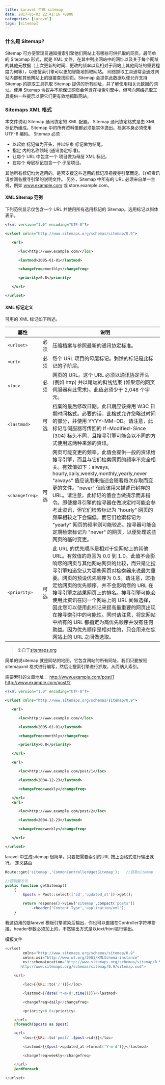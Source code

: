 ```yaml
---
title: Laravel 生成 sitemap
date: 2017-05-03 22:41:16 +0800
categories: [Laravel]
tags: [sitemap]
---
```

### 什么是 Sitemap?

Sitemap 可方便管理员通知搜索引擎他们网站上有哪些可供抓取的网页。最简单的 Sitepmap 形式，就是 XML 文件，在其中列出网站中的网址以及关于每个网址的其他元数据（上次更新的时间、更改的频率以及相对于网站上其他网址的重要程度为何等），以便搜索引擎可以更加智能地抓取网站。
网络抓取工具通常会通过网站内部和其他网站上的链接查找网页。Sitemap 会提供此数据以便允许支持 Sitemap 的抓取工具抓取 Sitemap 提供的所有网址，并了解使用相关元数据的网址。使用 Sitemap 协议并不能保证网页会包含在搜索引擎中，但可向网络抓取工具提供一些提示以便它们更有效地抓取网站。
### Sitemaps XML 格式

本文件说明 Sitemap 通讯协定的 XML 配置。
Sitemap 通讯协定格式是由 XML 标记所组成。Sitemap 中的所有资料值都必须是实体逸出。档案本身必须使用 UTF-8 编码。
Sitemap 必须：

- 以起始 <urlset> 标记做为开头，并以结束 </urlset> 标记做为结尾。
- 指定 <urlset> 内的名称领域 (通讯协定标准)。
- 让每个 URL 中包含一个<url> 项目做为母层 XML 标记。
- 在每个 <url> 母层标记包含一个 <loc> 子层项目。

其他所有标记均为选用的。是否支援这些选用的标记须视搜寻引擎而定。详细资讯请参阅各搜寻引擎的说明文件。
另外，Sitemap 中所有的 URL 必须来自单一主机，例如 www.example.com 或 store.example.com。

#### XML Sitemap 范例

下列范例显示仅包含一个 URL 并使用所有选用标记的 Sitemap。选用标记以斜体表示。

```xml
<?xml version="1.0" encoding="UTF-8"?>

<urlset xmlns="http://www.sitemaps.org/schemas/sitemap/0.9">

   <url>

      <loc>http://www.example.com/</loc>

      <lastmod>2005-01-01</lastmod>

      <changefreq>monthly</changefreq>

      <priority>0.8</priority>

   </url>

</urlset>
```
#### XML 标记定义

可用的 XML 标记如下所述。

| 屬性 |   | 说明  |
| ------------ | ------------ | ------------ |
| ```<urlset>``` | 必须  | 压缩档案与参照最新的通讯协定标准。  |
| ```<url>```  |  必须 |  每个 URL 项目的母层标记。剩馀的标记是此标记的子阶层。 |
| ```<loc>```  | 必须  | 网页的 URL。这个 URL 必须以通讯协定开头 (例如 http) 并以尾端的斜线结束 (如果您的网页伺服器有此需求)。此值必须少于 2,048 个字元。  |
| ```<lastmod>```  |  可选 |  档案的最后修改日期。此日期应该採用 W3C 日期时间格式。必要的话，此格式允许您略过时间的部分，并使用 YYYY-MM-DD。请注意，此标记与伺服器可传回的 If-Modified-Since (304) 标头不同，且搜寻引擎可能会以不同的方式使用这两种来源的资讯。 |
| ```<changefreq>``` | 可选  | 网页可能变更的频率。此值会提供一般的资讯给搜寻引擎，而且与它们检索网页的频率不完全相关。有效值如下：always, hourly,daily,weekly,monthly,yearly,never "always" 值应该用来描述会随著每次存取而变更的文件。"never" 值应该用来描述已封存的 URL。请注意，此标记的值会当做提示而非指令。即使搜寻引擎的搜寻器在做决定时可能会参考此资讯，但它们检索标记为 "hourly" 网页的频率相较之下会偏低，而它们检索标记为 "yearly" 网页的频率则可能较高。搜寻器可能会定期检索标记为 "never" 的网页，以便处理这些网页的临时变更。|
| ```<priority>```  | 可选 | 此 URL 的优先顺序是相对于您网站上的其他 URL。有效值的范围为 0.0 到 1.0。此值不会影响您的网页与其他网站网页的比较，而只是让搜寻引擎知道您认为哪些网页对检索器来说最为重要。网页的预设优先顺序为 0.5。请注意，您指定给网页的优先顺序，并不会影响您的 URL 在搜寻引擎之结果网页上的排名。搜寻引擎可能会使用此资讯在同一个网站上的 URL 间做选择，因此您可以使用此标记来提高最重要的网页出现在搜寻索引中的可能性。同时请注意，将您网站中所有的 URL 都指定为高优先顺序并没有任何助益。因为优先顺序是相对性的，只会用来在您网站上的 URL 之间做选取。 |

> 出自于[sitemaps.org](https://www.sitemaps.org/index.html)

简单的说sitemap 就是网站的地图，它包含网站的所有网址，我们只要按照sitemapxml 格式进行编写，然后让搜索引擎进行抓取，从而纳入索引。


需要索引的文章地址：
http://www.example.com/post/1
http://www.example.com/post/2
```xml
<?xml version="1.0" encoding="UTF-8"?>

<urlset xmlns="http://www.sitemaps.org/schemas/sitemap/0.9">

   <url>

      <loc>http://www.example.com/</loc>

      <lastmod>2005-01-01</lastmod>

      <changefreq>monthly</changefreq>

      <priority>0.8</priority>

   </url>

   <url>

      <loc>http://www.example.com/post/1</loc>

      <lastmod>2004-12-23</lastmod>

      <changefreq>weekly</changefreq>

   </url>
   <url>

      <loc>http://www.example.com/post/2</loc>

      <lastmod>2004-12-23</lastmod>

      <changefreq>weekly</changefreq>

   </url>

</urlset>
```
laravel 中生成sitemap 很简单，只要把需要索引的URL 按上面格式进行输出就行。
定义路由
```php
Route::get('sitemap','CommonController@getSitemap');   //获取sitemap

//控制器方法
public function getSitemap()
    {
        $posts = Post::select(['id','updated_at'])->get();

        return response()->view('sitemap',compact('posts'))
            ->header('Content-Type','application/xml');
    }
```
我这边用的是laravel 模板引擎渲染后输出，你也可以直接在Controller字符串拼接。header参数必须加上的，不然输出方式是以text/html进行输出。

模板文件
```php
<urlset
        xmlns="http://www.sitemaps.org/schemas/sitemap/0.9"
        xmlns:xsi="http://www.w3.org/2001/XMLSchema-instance"
        xsi:schemaLocation="http://www.sitemaps.org/schemas/sitemap/0.9
       http://www.sitemaps.org/schemas/sitemap/0.9/sitemap.xsd">

    <url>

        <loc>{{URL::to('/')}}</loc>

        <lastmod>{{date('Y-m-d',time())}}</lastmod>

        <changefreq>daily</changefreq>

        <priority>0.8</priority>

    </url>
    @foreach($posts as $post)

    <url>
        <loc>{{URL::to('post/'.$post->id)}}</loc>

        <lastmod>{{$post->updated_at->format('Y-m-d')}}</lastmod>

        <changefreq>weekly</changefreq>

    </url>
    @endforeach

</urlset>
```

